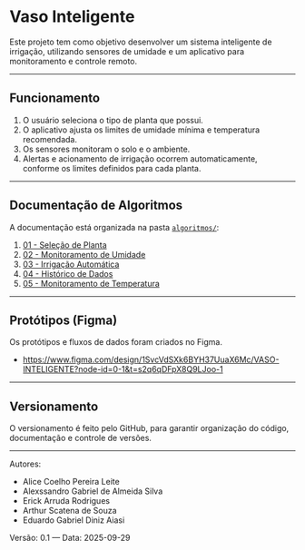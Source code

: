 # Vaso Inteligente

Este projeto tem como objetivo desenvolver um sistema inteligente de irrigação, utilizando sensores de umidade e um aplicativo para monitoramento e controle remoto.

---

## Funcionamento

1. O usuário seleciona o tipo de planta que possui.  
2. O aplicativo ajusta os limites de umidade mínima e temperatura recomendada.  
3. Os sensores monitoram o solo e o ambiente.  
4. Alertas e acionamento de irrigação ocorrem automaticamente, conforme os limites definidos para cada planta.

---

## Documentação de Algoritmos
A documentação está organizada na pasta [`algoritmos/`](./algoritmos):

1. [01 - Seleção de Planta](./algoritmos/01-selecao-planta.md)  
2. [02 - Monitoramento de Umidade](./algoritmos/02-monitoramento-umidade.md)  
3. [03 - Irrigação Automática](./algoritmos/03-irrigacao-automatica.md)  
4. [04 - Histórico de Dados](./algoritmos/04-historico-dados.md)  
5. [05 - Monitoramento de Temperatura](./algoritmos/05-monitoramento-temperatura.md)  

---

## Protótipos (Figma)
Os protótipos e fluxos de dados foram criados no Figma.  
- https://www.figma.com/design/1SvcVdSXk6BYH37UuaX6Mc/VASO-INTELIGENTE?node-id=0-1&t=s2q6qDFpX8Q9LJoo-1

---

## Versionamento
O versionamento é feito pelo GitHub, para garantir organização do código, documentação e controle de versões.

---

Autores:  
- Alice Coelho Pereira Leite  
- Alexssandro Gabriel de Almeida Silva  
- Erick Arruda Rodrigues  
- Arthur Scatena de Souza  
- Eduardo Gabriel Diniz Aiasi  

Versão: 0.1 — Data: 2025-09-29
